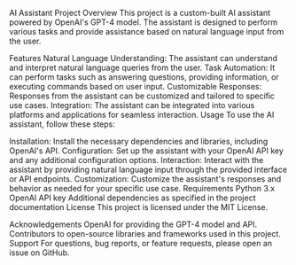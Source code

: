 AI Assistant Project
Overview
This project is a custom-built AI assistant powered by OpenAI's GPT-4 model. The assistant is designed to perform various tasks and provide assistance based on natural language input from the user.

Features
Natural Language Understanding: The assistant can understand and interpret natural language queries from the user.
Task Automation: It can perform tasks such as answering questions, providing information, or executing commands based on user input.
Customizable Responses: Responses from the assistant can be customized and tailored to specific use cases.
Integration: The assistant can be integrated into various platforms and applications for seamless interaction.
Usage
To use the AI assistant, follow these steps:

Installation: Install the necessary dependencies and libraries, including OpenAI's API.
Configuration: Set up the assistant with your OpenAI API key and any additional configuration options.
Interaction: Interact with the assistant by providing natural language input through the provided interface or API endpoints.
Customization: Customize the assistant's responses and behavior as needed for your specific use case.
Requirements
Python 3.x
OpenAI API key
Additional dependencies as specified in the project documentation
License
This project is licensed under the MIT License.

Acknowledgements
OpenAI for providing the GPT-4 model and API.
Contributors to open-source libraries and frameworks used in this project.
Support
For questions, bug reports, or feature requests, please open an issue on GitHub.
